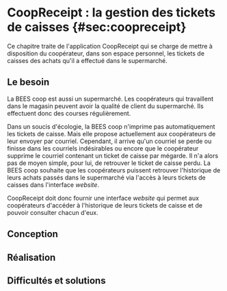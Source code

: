 # CoopReceipt : la gestion des tickets de caisses {#sec:coopreceipt}

Ce chapitre traite de l'application CoopReceipt qui se charge de mettre
à disposition du coopérateur, dans son espace personnel, les tickets de
caisses des achats qu'il a effectué dans le supermarché.


## Le besoin

La BEES coop est aussi un supermarché. Les coopérateurs qui travaillent
dans le magasin peuvent avoir la qualité de client du supermarché. Ils
effectuent donc des courses régulièrement.

Dans un soucis d'écologie, la BEES coop n'imprime pas automatiquement
les tickets de caisse. Mais elle propose actuellement aux coopérateurs
de leur envoyer par courriel. Cependant, il arrive qu'un courriel se
perde ou finisse dans les courriels indésirables ou encore que le
coopérateur supprime le courriel contenant un ticket de caisse par
mégarde. Il n'a alors pas de moyen simple, pour lui, de retrouver le
ticket de caisse perdu. La BEES coop souhaite que les coopérateurs
puissent retrouver l'historique de leurs achats passés dans le
supermarché via l'accès à leurs tickets de caisses dans l'interface
*website*.

CoopReceipt doit donc fournir une interface *website* qui permet aux
coopérateurs d'accéder à l'historique de leurs tickets de caisse et de
pouvoir consulter chacun d'eux.


## Conception


## Réalisation


## Difficultés et solutions
